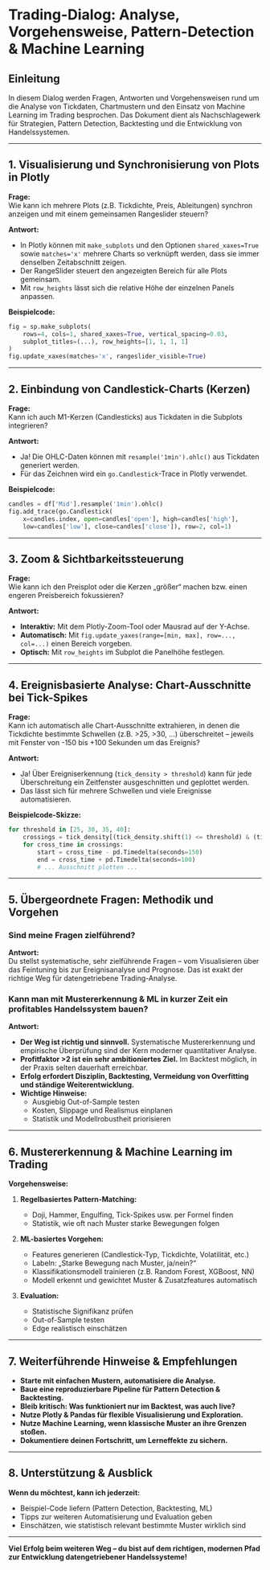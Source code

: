 # Trading-Dialog: Analyse, Vorgehensweise, Pattern-Detection & Machine Learning

## Einleitung

In diesem Dialog werden Fragen, Antworten und Vorgehensweisen rund um die Analyse von Tickdaten, Chartmustern und den Einsatz von Machine Learning im Trading besprochen. Das Dokument dient als Nachschlagewerk für Strategien, Pattern Detection, Backtesting und die Entwicklung von Handelssystemen.

---

## 1. Visualisierung und Synchronisierung von Plots in Plotly

**Frage:**  
Wie kann ich mehrere Plots (z.B. Tickdichte, Preis, Ableitungen) synchron anzeigen und mit einem gemeinsamen Rangeslider steuern?

**Antwort:**  
- In Plotly können mit `make_subplots` und den Optionen `shared_xaxes=True` sowie `matches='x'` mehrere Charts so verknüpft werden, dass sie immer denselben Zeitabschnitt zeigen.
- Der RangeSlider steuert den angezeigten Bereich für alle Plots gemeinsam.
- Mit `row_heights` lässt sich die relative Höhe der einzelnen Panels anpassen.

**Beispielcode:**  
```python
fig = sp.make_subplots(
    rows=4, cols=1, shared_xaxes=True, vertical_spacing=0.03,
    subplot_titles=(...), row_heights=[1, 1, 1, 1]
)
fig.update_xaxes(matches='x', rangeslider_visible=True)
```

---

## 2. Einbindung von Candlestick-Charts (Kerzen)

**Frage:**  
Kann ich auch M1-Kerzen (Candlesticks) aus Tickdaten in die Subplots integrieren?

**Antwort:**  
- Ja! Die OHLC-Daten können mit `resample('1min').ohlc()` aus Tickdaten generiert werden.
- Für das Zeichnen wird ein `go.Candlestick`-Trace in Plotly verwendet.

**Beispielcode:**  
```python
candles = df['Mid'].resample('1min').ohlc()
fig.add_trace(go.Candlestick(
    x=candles.index, open=candles['open'], high=candles['high'],
    low=candles['low'], close=candles['close']), row=2, col=1)
```

---

## 3. Zoom & Sichtbarkeitssteuerung

**Frage:**  
Wie kann ich den Preisplot oder die Kerzen „größer“ machen bzw. einen engeren Preisbereich fokussieren?

**Antwort:**  
- **Interaktiv:** Mit dem Plotly-Zoom-Tool oder Mausrad auf der Y-Achse.
- **Automatisch:** Mit `fig.update_yaxes(range=[min, max], row=..., col=...)` einen Bereich vorgeben.
- **Optisch:** Mit `row_heights` im Subplot die Panelhöhe festlegen.

---

## 4. Ereignisbasierte Analyse: Chart-Ausschnitte bei Tick-Spikes

**Frage:**  
Kann ich automatisch alle Chart-Ausschnitte extrahieren, in denen die Tickdichte bestimmte Schwellen (z.B. >25, >30, ...) überschreitet – jeweils mit Fenster von -150 bis +100 Sekunden um das Ereignis?

**Antwort:**  
- Ja! Über Ereigniserkennung (`tick_density > threshold`) kann für jede Überschreitung ein Zeitfenster ausgeschnitten und geplottet werden.
- Das lässt sich für mehrere Schwellen und viele Ereignisse automatisieren.

**Beispielcode-Skizze:**  
```python
for threshold in [25, 30, 35, 40]:
    crossings = tick_density[(tick_density.shift(1) <= threshold) & (tick_density > threshold)].index
    for cross_time in crossings:
        start = cross_time - pd.Timedelta(seconds=150)
        end = cross_time + pd.Timedelta(seconds=100)
        # ... Ausschnitt plotten ...
```

---

## 5. Übergeordnete Fragen: Methodik und Vorgehen

### Sind meine Fragen zielführend?

**Antwort:**  
Du stellst systematische, sehr zielführende Fragen – vom Visualisieren über das Feintuning bis zur Ereignisanalyse und Prognose. Das ist exakt der richtige Weg für datengetriebene Trading-Analyse.

### Kann man mit Mustererkennung & ML in kurzer Zeit ein profitables Handelssystem bauen?

**Antwort:**  
- **Der Weg ist richtig und sinnvoll.** Systematische Mustererkennung und empirische Überprüfung sind der Kern moderner quantitativer Analyse.
- **Profitfaktor >2 ist ein sehr ambitioniertes Ziel.** Im Backtest möglich, in der Praxis selten dauerhaft erreichbar.
- **Erfolg erfordert Disziplin, Backtesting, Vermeidung von Overfitting und ständige Weiterentwicklung.**
- **Wichtige Hinweise:**  
    - Ausgiebig Out-of-Sample testen  
    - Kosten, Slippage und Realismus einplanen  
    - Statistik und Modellrobustheit priorisieren

---

## 6. Mustererkennung & Machine Learning im Trading

**Vorgehensweise:**  
1. **Regelbasiertes Pattern-Matching:**  
    - Doji, Hammer, Engulfing, Tick-Spikes usw. per Formel finden  
    - Statistik, wie oft nach Muster starke Bewegungen folgen

2. **ML-basiertes Vorgehen:**  
    - Features generieren (Candlestick-Typ, Tickdichte, Volatilität, etc.)
    - Labeln: „Starke Bewegung nach Muster, ja/nein?“
    - Klassifikationsmodell trainieren (z.B. Random Forest, XGBoost, NN)
    - Modell erkennt und gewichtet Muster & Zusatzfeatures automatisch

3. **Evaluation:**  
    - Statistische Signifikanz prüfen  
    - Out-of-Sample testen  
    - Edge realistisch einschätzen

---

## 7. Weiterführende Hinweise & Empfehlungen

- **Starte mit einfachen Mustern, automatisiere die Analyse.**
- **Baue eine reproduzierbare Pipeline für Pattern Detection & Backtesting.**
- **Bleib kritisch: Was funktioniert nur im Backtest, was auch live?**
- **Nutze Plotly & Pandas für flexible Visualisierung und Exploration.**
- **Nutze Machine Learning, wenn klassische Muster an ihre Grenzen stoßen.**
- **Dokumentiere deinen Fortschritt, um Lerneffekte zu sichern.**

---

## 8. Unterstützung & Ausblick

**Wenn du möchtest, kann ich jederzeit:**
- Beispiel-Code liefern (Pattern Detection, Backtesting, ML)
- Tipps zur weiteren Automatisierung und Evaluation geben
- Einschätzen, wie statistisch relevant bestimmte Muster wirklich sind

---

**Viel Erfolg beim weiteren Weg – du bist auf dem richtigen, modernen Pfad zur Entwicklung datengetriebener Handelssysteme!**
